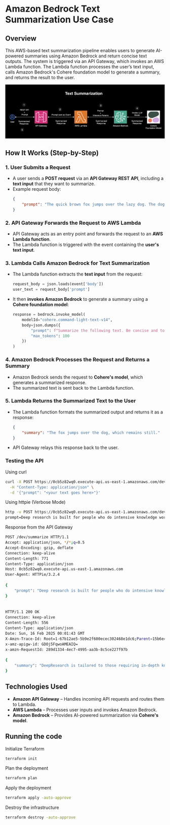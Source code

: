 # Amazon Bedrock Text Summarization Use Case 

## Overview

This AWS-based text summarization pipeline enables users to generate AI-powered summaries using Amazon Bedrock and return concise text outputs. The system is triggered via an API Gateway, which invokes an AWS Lambda function. The Lambda function processes the user’s text input, calls Amazon Bedrock's Cohere foundation model to generate a summary, and returns the result to the user.

![Architecture](./assets/architecture.png)


## **How It Works (Step-by-Step)**  

### **1. User Submits a Request**  
- A user sends a **POST request** via an **API Gateway REST API**, including a **text input** that they want to summarize.  
- Example request body:  
  ```json
  {
      "prompt": "The quick brown fox jumps over the lazy dog. The dog, unbothered, remains still. Summarize this text."
  }
  ```

### **2. API Gateway Forwards the Request to AWS Lambda**  
- API Gateway acts as an entry point and forwards the request to an **AWS Lambda function**.  
- The Lambda function is triggered with the event containing the **user's text input**.  

### **3. Lambda Calls Amazon Bedrock for Text Summarization**  
- The Lambda function extracts the **text input** from the request:  
  ```python
  request_body = json.loads(event['body'])
  user_text = request_body['prompt']
  ```
- It then **invokes Amazon Bedrock** to generate a summary using a **Cohere foundation model**:  
  ```python
  response = bedrock.invoke_model(
      modelId="cohere.command-light-text-v14",
      body=json.dumps({
          "prompt": f"Summarize the following text. Be concise and to the point. {user_text}",
          "max_tokens": 100
      })
  )
  ```
  
### **4. Amazon Bedrock Processes the Request and Returns a Summary**  
- Amazon Bedrock sends the request to **Cohere's model**, which generates a summarized response.  
- The summarized text is sent back to the Lambda function.  

### **5. Lambda Returns the Summarized Text to the User**  
- The Lambda function formats the summarized output and returns it as a response:  
  ```json
  {
      "summary": "The fox jumps over the dog, which remains still."
  }
  ```
- API Gateway relays this response back to the user.  


### Testing the API

Using curl
```sh
curl -X POST https://0cb5z82wq0.execute-api.us-east-1.amazonaws.com/dev/summarize \
  -H "Content-Type: application/json" \
  -d '{"prompt": "<your text goes here>"}'
```

Using httpie (Verbose Mode)

```sh
http -v POST https://0cb5z82wq0.execute-api.us-east-1.amazonaws.com/dev/summarize \
prompt=Deep research is built for people who do intensive knowledge work in areas like finance, science, policy, and engineering and need thorough, precise, and reliable research. It can be equally useful for discerning shoppers looking for hyper-personalized recommendations on purchases that typically require careful research, like cars, appliances, and furniture. Every output is fully documented, with clear citations and a summary of its thinking, making it easy to reference and verify the information. It is particularly effective at finding niche, non-intuitive information that would require browsing numerous websites. Deep research frees up valuable time by allowing you to offload and expedite complex, time-intensive web research with just one query."
```

Response from the API Gateway
```sh
POST /dev/summarize HTTP/1.1
Accept: application/json, */*;q=0.5
Accept-Encoding: gzip, deflate
Connection: keep-alive
Content-Length: 771
Content-Type: application/json
Host: 0cb5z82wq0.execute-api.us-east-1.amazonaws.com
User-Agent: HTTPie/3.2.4

{
    "prompt": "Deep research is built for people who do intensive knowledge work in areas like finance, science, policy, and engineering and need thorough, precise, and reliable research. It can be equally useful for discerning shoppers looking for hyper-personalized recommendations on purchases that typically require careful research, like cars, appliances, and furniture. Every output is fully documented, with clear citations and a summary of its thinking, making it easy to reference and verify the information. It is particularly effective at finding niche, non-intuitive information that would require browsing numerous websites. Deep research frees up valuable time by allowing you to offload and expedite complex, time-intensive web research with just one query."
}


HTTP/1.1 200 OK
Connection: keep-alive
Content-Length: 556
Content-Type: application/json
Date: Sun, 16 Feb 2025 00:01:43 GMT
X-Amzn-Trace-Id: Root=1-67b12ae5-5b9e2f600ecec302468e1dc6;Parent=15b6e4e5a54abb91;Sampled=0;Lineage=1:ba6bf4ee:0
x-amz-apigw-id: GDOj5FqwoAMEAIQ=
x-amzn-RequestId: 289d1334-4ec7-4995-aa3b-8c5ce227f97b

{
    "summary": "DeepResearch is tailored to those requiring in-depth knowledge for specific fields, such as policy, engineering, science, and finance. This tool is ideal for all those seeking precise and reliable information and highly personalized recommendations for costly purchases that require research. The tool will save users time and money by allowing users to understand and obtain information from multiple sources with just one query."
}


```

## **Technologies Used**  
- **Amazon API Gateway** – Handles incoming API requests and routes them to Lambda.  
- **AWS Lambda** – Processes user inputs and invokes Amazon Bedrock.  
- **Amazon Bedrock** – Provides AI-powered summarization via **Cohere's model**.   



## Running the code

Initialize Terraform
```sh
terraform init 
```

Plan the deployment
```sh
terraform plan
```

Apply the deployment
```sh
terraform apply -auto-approve
```

Destroy the infrastructure

```sh
terraform destroy -auto-approve
```


